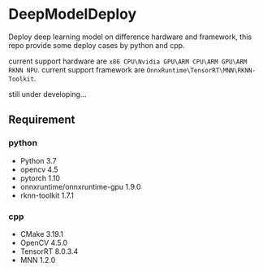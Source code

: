 # DeepModelDeploy
Deploy deep learning model on difference hardware and framework, this repo provide some deploy cases by python and cpp.

current support hardware are `x86 CPU\Nvidia GPU\ARM CPU\ARM GPU\ARM RKNN NPU`.
current support framework are `OnnxRuntime\TensorRT\MNN\RKNN-Toolkit`.

still under developing...

## Requirement
### python
- Python 3.7
- opencv 4.5
- pytorch 1.10 
- onnxruntime/onnxruntime-gpu 1.9.0
- rknn-toolkit 1.7.1
### cpp
- CMake 3.19.1
- OpenCV 4.5.0
- TensorRT 8.0.3.4
- MNN 1.2.0
